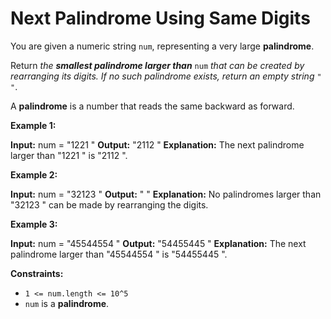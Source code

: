 # Next Palindrome Using Same Digits

You are given a numeric string `num`, representing a very large **palindrome**.

Return _the **smallest palindrome larger than**_ `num` _that can be created by rearranging its digits. If no such palindrome exists, return an empty string_ `" "`.

A **palindrome** is a number that reads the same backward as forward.

**Example 1:**

**Input:** num =  "1221 "
**Output:**  "2112 "
**Explanation:** The next palindrome larger than  "1221 " is  "2112 ".

**Example 2:**

**Input:** num =  "32123 "
**Output:**  " "
**Explanation:** No palindromes larger than  "32123 " can be made by rearranging the digits.

**Example 3:**

**Input:** num =  "45544554 "
**Output:**  "54455445 "
**Explanation:** The next palindrome larger than  "45544554 " is  "54455445 ".

**Constraints:**

* `1 <= num.length <= 10^5`
* `num` is a **palindrome**.

